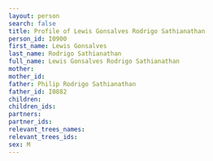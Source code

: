 ```yaml
---
layout: person
search: false
title: Profile of Lewis Gonsalves Rodrigo Sathianathan
person_id: I0900
first_name: Lewis Gonsalves
last_name: Rodrigo Sathianathan
full_name: Lewis Gonsalves Rodrigo Sathianathan
mother: 
mother_id: 
father: Philip Rodrigo Sathianathan
father_id: I0882
children:
children_ids:
partners:
partner_ids:
relevant_trees_names:
relevant_trees_ids:
sex: M
---
```


